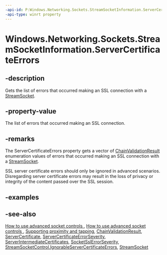 ```yaml
---
-api-id: P:Windows.Networking.Sockets.StreamSocketInformation.ServerCertificateErrors
-api-type: winrt property
---
```


<!-- Property syntax
public Windows.Foundation.Collections.IVectorView<Windows.Security.Cryptography.Certificates.ChainValidationResult> ServerCertificateErrors { get; }
-->

# Windows.Networking.Sockets.StreamSocketInformation.ServerCertificateErrors

## -description
Gets the list of errors that occurred making an SSL connection with a [StreamSocket](streamsocket.md).

## -property-value
The list of errors that occurred making an SSL connection.

## -remarks
The ServerCertificateErrors property gets a vector of [ChainValidationResult](../windows.security.cryptography.certificates/chainvalidationresult.md) enumeration values of errors that occurred making an SSL connection with a [StreamSocket](streamsocket.md).

SSL server certificate errors should only be ignored in advanced scenarios. Disregarding server certificate errors may result in the loss of privacy or integrity of the content passed over the SSL session.

## -examples

## -see-also
[How to use advanced socket controls ](https://msdn.microsoft.com/library/2e1071d8-a1c7-44c0-b93a-31a701d431c4), [How to use advanced socket controls ](https://msdn.microsoft.com/library/f2c5be73-3461-452e-a38f-d2ddef9b5682), [Supporting proximity and tapping](https://msdn.microsoft.com/library/84a30dcf-ef14-4a93-9e7c-7a3de867d46b), [ChainValidationResult](../windows.security.cryptography.certificates/chainvalidationresult.md), [ServerCertificate](streamsocketinformation_servercertificate.md), [ServerCertificateErrorSeverity](streamsocketinformation_servercertificateerrorseverity.md), [ServerIntermediateCertificates](streamsocketinformation_serverintermediatecertificates.md), [SocketSslErrorSeverity](socketsslerrorseverity.md), [StreamSocketControl.IgnorableServerCertificateErrors](streamsocketcontrol_ignorableservercertificateerrors.md), [StreamSocket](streamsocket.md)
